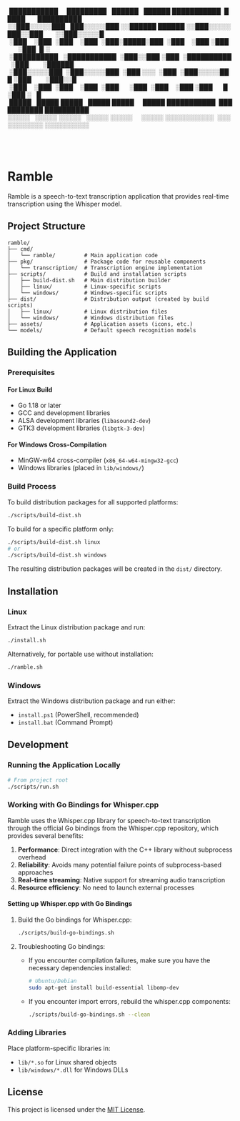  ███████████     █████████   ██████   ██████ ███████████  █████       ██████████
░░███░░░░░███   ███░░░░░███ ░░██████ ██████ ░░███░░░░░███░░███       ░░███░░░░░█
 ░███    ░███  ░███    ░███  ░███░█████░███  ░███    ░███ ░███        ░███  █ ░ 
 ░██████████   ░███████████  ░███░░███ ░███  ░██████████  ░███        ░██████   
 ░███░░░░░███  ░███░░░░░███  ░███ ░░░  ░███  ░███░░░░░███ ░███        ░███░░█   
 ░███    ░███  ░███    ░███  ░███      ░███  ░███    ░███ ░███      █ ░███ ░   █
 █████   █████ █████   █████ █████     █████ ███████████  ███████████ ██████████
░░░░░   ░░░░░ ░░░░░   ░░░░░ ░░░░░     ░░░░░ ░░░░░░░░░░░  ░░░░░░░░░░░ ░░░░░░░░░░ 
                                                                                
                                                                                
                                                                                

# Ramble

Ramble is a speech-to-text transcription application that provides real-time transcription using the Whisper model.

## Project Structure

```
ramble/
├── cmd/
│   └── ramble/         # Main application code
├── pkg/                # Package code for reusable components
│   └── transcription/  # Transcription engine implementation
├── scripts/            # Build and installation scripts
│   ├── build-dist.sh   # Main distribution builder
│   ├── linux/          # Linux-specific scripts
│   └── windows/        # Windows-specific scripts
├── dist/               # Distribution output (created by build scripts)
│   ├── linux/          # Linux distribution files
│   └── windows/        # Windows distribution files
├── assets/             # Application assets (icons, etc.)
└── models/             # Default speech recognition models
```

## Building the Application

### Prerequisites

#### For Linux Build
- Go 1.18 or later
- GCC and development libraries
- ALSA development libraries (`libasound2-dev`)
- GTK3 development libraries (`libgtk-3-dev`)

#### For Windows Cross-Compilation
- MinGW-w64 cross-compiler (`x86_64-w64-mingw32-gcc`)
- Windows libraries (placed in `lib/windows/`)

### Build Process

To build distribution packages for all supported platforms:

```bash
./scripts/build-dist.sh
```

To build for a specific platform only:

```bash
./scripts/build-dist.sh linux
# or
./scripts/build-dist.sh windows
```

The resulting distribution packages will be created in the `dist/` directory.

## Installation

### Linux

Extract the Linux distribution package and run:

```bash
./install.sh
```

Alternatively, for portable use without installation:

```bash
./ramble.sh
```

### Windows

Extract the Windows distribution package and run either:
- `install.ps1` (PowerShell, recommended)
- `install.bat` (Command Prompt)

## Development

### Running the Application Locally

```bash
# From project root
./scripts/run.sh
```

### Working with Go Bindings for Whisper.cpp

Ramble uses the Whisper.cpp library for speech-to-text transcription through the official Go bindings from the Whisper.cpp repository, which provides several benefits:

1. **Performance**: Direct integration with the C++ library without subprocess overhead
2. **Reliability**: Avoids many potential failure points of subprocess-based approaches
3. **Real-time streaming**: Native support for streaming audio transcription
4. **Resource efficiency**: No need to launch external processes

#### Setting up Whisper.cpp with Go Bindings

1. Build the Go bindings for Whisper.cpp:
   ```bash
   ./scripts/build-go-bindings.sh
   ```

2. Troubleshooting Go bindings:
   - If you encounter compilation failures, make sure you have the necessary dependencies installed:
     ```bash
     # Ubuntu/Debian
     sudo apt-get install build-essential libomp-dev
     ```
   - If you encounter import errors, rebuild the whisper.cpp components:
     ```bash
     ./scripts/build-go-bindings.sh --clean
     ```

### Adding Libraries

Place platform-specific libraries in:
- `lib/*.so` for Linux shared objects
- `lib/windows/*.dll` for Windows DLLs

## License

This project is licensed under the [MIT License](LICENSE).
